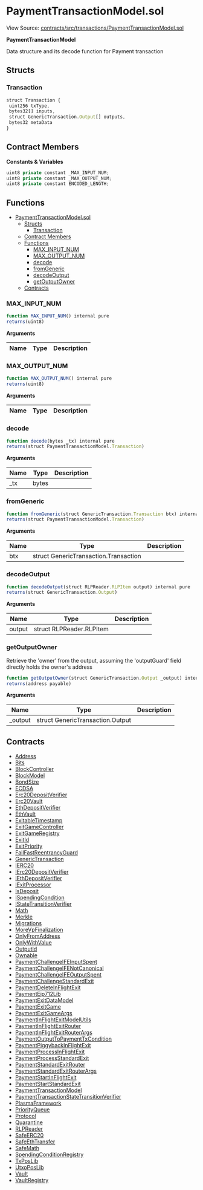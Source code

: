 # PaymentTransactionModel.sol

View Source: [contracts/src/transactions/PaymentTransactionModel.sol](../../contracts/src/transactions/PaymentTransactionModel.sol)

**PaymentTransactionModel**

Data structure and its decode function for Payment transaction

## Structs
### Transaction

```js
struct Transaction {
 uint256 txType,
 bytes32[] inputs,
 struct GenericTransaction.Output[] outputs,
 bytes32 metaData
}
```

## Contract Members
**Constants & Variables**

```js
uint8 private constant _MAX_INPUT_NUM;
uint8 private constant _MAX_OUTPUT_NUM;
uint8 private constant ENCODED_LENGTH;

```

## Functions

- [PaymentTransactionModel.sol](#paymenttransactionmodelsol)
  - [Structs](#structs)
    - [Transaction](#transaction)
  - [Contract Members](#contract-members)
  - [Functions](#functions)
    - [MAX_INPUT_NUM](#maxinputnum)
    - [MAX_OUTPUT_NUM](#maxoutputnum)
    - [decode](#decode)
    - [fromGeneric](#fromgeneric)
    - [decodeOutput](#decodeoutput)
    - [getOutputOwner](#getoutputowner)
  - [Contracts](#contracts)

### MAX_INPUT_NUM

```js
function MAX_INPUT_NUM() internal pure
returns(uint8)
```

**Arguments**

| Name        | Type           | Description  |
| ------------- |------------- | -----|

### MAX_OUTPUT_NUM

```js
function MAX_OUTPUT_NUM() internal pure
returns(uint8)
```

**Arguments**

| Name        | Type           | Description  |
| ------------- |------------- | -----|

### decode

```js
function decode(bytes _tx) internal pure
returns(struct PaymentTransactionModel.Transaction)
```

**Arguments**

| Name        | Type           | Description  |
| ------------- |------------- | -----|
| _tx | bytes |  | 

### fromGeneric

```js
function fromGeneric(struct GenericTransaction.Transaction btx) internal pure
returns(struct PaymentTransactionModel.Transaction)
```

**Arguments**

| Name        | Type           | Description  |
| ------------- |------------- | -----|
| btx | struct GenericTransaction.Transaction |  | 

### decodeOutput

```js
function decodeOutput(struct RLPReader.RLPItem output) internal pure
returns(struct GenericTransaction.Output)
```

**Arguments**

| Name        | Type           | Description  |
| ------------- |------------- | -----|
| output | struct RLPReader.RLPItem |  | 

### getOutputOwner

Retrieve the 'owner' from the output, assuming the
        'outputGuard' field directly holds the owner's address

```js
function getOutputOwner(struct GenericTransaction.Output _output) internal pure
returns(address payable)
```

**Arguments**

| Name        | Type           | Description  |
| ------------- |------------- | -----|
| _output | struct GenericTransaction.Output |  | 

## Contracts

* [Address](Address.md)
* [Bits](Bits.md)
* [BlockController](BlockController.md)
* [BlockModel](BlockModel.md)
* [BondSize](BondSize.md)
* [ECDSA](ECDSA.md)
* [Erc20DepositVerifier](Erc20DepositVerifier.md)
* [Erc20Vault](Erc20Vault.md)
* [EthDepositVerifier](EthDepositVerifier.md)
* [EthVault](EthVault.md)
* [ExitableTimestamp](ExitableTimestamp.md)
* [ExitGameController](ExitGameController.md)
* [ExitGameRegistry](ExitGameRegistry.md)
* [ExitId](ExitId.md)
* [ExitPriority](ExitPriority.md)
* [FailFastReentrancyGuard](FailFastReentrancyGuard.md)
* [GenericTransaction](GenericTransaction.md)
* [IERC20](IERC20.md)
* [IErc20DepositVerifier](IErc20DepositVerifier.md)
* [IEthDepositVerifier](IEthDepositVerifier.md)
* [IExitProcessor](IExitProcessor.md)
* [IsDeposit](IsDeposit.md)
* [ISpendingCondition](ISpendingCondition.md)
* [IStateTransitionVerifier](IStateTransitionVerifier.md)
* [Math](Math.md)
* [Merkle](Merkle.md)
* [Migrations](Migrations.md)
* [MoreVpFinalization](MoreVpFinalization.md)
* [OnlyFromAddress](OnlyFromAddress.md)
* [OnlyWithValue](OnlyWithValue.md)
* [OutputId](OutputId.md)
* [Ownable](Ownable.md)
* [PaymentChallengeIFEInputSpent](PaymentChallengeIFEInputSpent.md)
* [PaymentChallengeIFENotCanonical](PaymentChallengeIFENotCanonical.md)
* [PaymentChallengeIFEOutputSpent](PaymentChallengeIFEOutputSpent.md)
* [PaymentChallengeStandardExit](PaymentChallengeStandardExit.md)
* [PaymentDeleteInFlightExit](PaymentDeleteInFlightExit.md)
* [PaymentEip712Lib](PaymentEip712Lib.md)
* [PaymentExitDataModel](PaymentExitDataModel.md)
* [PaymentExitGame](PaymentExitGame.md)
* [PaymentExitGameArgs](PaymentExitGameArgs.md)
* [PaymentInFlightExitModelUtils](PaymentInFlightExitModelUtils.md)
* [PaymentInFlightExitRouter](PaymentInFlightExitRouter.md)
* [PaymentInFlightExitRouterArgs](PaymentInFlightExitRouterArgs.md)
* [PaymentOutputToPaymentTxCondition](PaymentOutputToPaymentTxCondition.md)
* [PaymentPiggybackInFlightExit](PaymentPiggybackInFlightExit.md)
* [PaymentProcessInFlightExit](PaymentProcessInFlightExit.md)
* [PaymentProcessStandardExit](PaymentProcessStandardExit.md)
* [PaymentStandardExitRouter](PaymentStandardExitRouter.md)
* [PaymentStandardExitRouterArgs](PaymentStandardExitRouterArgs.md)
* [PaymentStartInFlightExit](PaymentStartInFlightExit.md)
* [PaymentStartStandardExit](PaymentStartStandardExit.md)
* [PaymentTransactionModel](PaymentTransactionModel.md)
* [PaymentTransactionStateTransitionVerifier](PaymentTransactionStateTransitionVerifier.md)
* [PlasmaFramework](PlasmaFramework.md)
* [PriorityQueue](PriorityQueue.md)
* [Protocol](Protocol.md)
* [Quarantine](Quarantine.md)
* [RLPReader](RLPReader.md)
* [SafeERC20](SafeERC20.md)
* [SafeEthTransfer](SafeEthTransfer.md)
* [SafeMath](SafeMath.md)
* [SpendingConditionRegistry](SpendingConditionRegistry.md)
* [TxPosLib](TxPosLib.md)
* [UtxoPosLib](UtxoPosLib.md)
* [Vault](Vault.md)
* [VaultRegistry](VaultRegistry.md)

